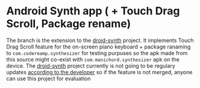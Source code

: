 # Android Synth app ( + Touch Drag Scroll, Package rename)
The branch is the extension to the [droid-synth](https://github.com/maks/droid-synth) project. It implements Touch Drag Scroll feature for the on-screen piano keyboard + package ranaming to `com.codereamp.synthesizer` for testing purpuses so the apk made from this source might co-exist with `com.manichord.synthesizer` apk on the device. The [droid-synth](https://github.com/maks/droid-synth) project currently is not going to be regulary updates [according to the developer](https://github.com/maks/droid-synth/issues/15) so if the feature is not merged, anyone can use this project for evaluation  

